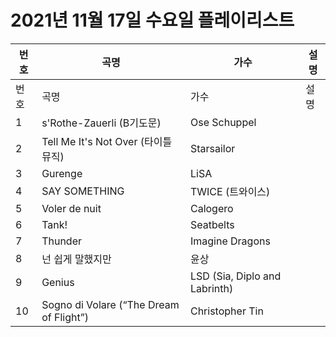 # 2021년 11월 17일 수요일 플레이리스트

| 번호 | 곡명 | 가수 | 설명 |
|------|------|------|------|
| 번호 | 곡명 | 가수 | 설명 |
| 1 | s'Rothe-Zauerli (B기도문) | Ose Schuppel |  |
| 2 | Tell Me It's Not Over (타이틀 뮤직) | Starsailor |  |
| 3 | Gurenge | LiSA |  |
| 4 | SAY SOMETHING | TWICE (트와이스) |  |
| 5 | Voler de nuit | Calogero |  |
| 6 | Tank! | Seatbelts |  |
| 7 | Thunder | Imagine Dragons |  |
| 8 | 넌 쉽게 말했지만 | 윤상 |  |
| 9 | Genius | LSD (Sia, Diplo and Labrinth) |  |
| 10 | Sogno di Volare (“The Dream of Flight”) | Christopher Tin |  |
